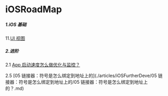 # iOSRoadMap

##### 1.iOS 基础

11.[UI 视图](./articles/UI视图/UI.md)

##### 2.进阶

2.1 [App 启动速度怎么做优化与监控？](./articles/iOSFurtherDeve/02app启动速度怎么做优化与监控/App启动速度怎么做优化与监控.md)

2.5 [05  链接器：符号是怎么绑定到地址上的](./articles/iOSFurtherDeve/05  链接器：符号是怎么绑定到地址上的/05  链接器：符号是怎么绑定到地址上的？.md)

